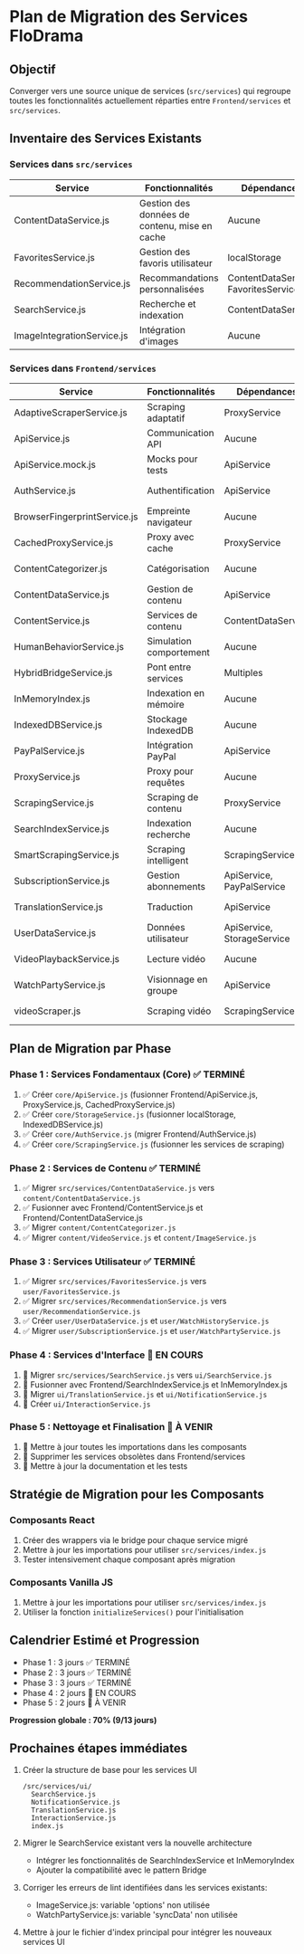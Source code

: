 # Plan de Migration des Services FloDrama

## Objectif
Converger vers une source unique de services (`src/services`) qui regroupe toutes les fonctionnalités actuellement réparties entre `Frontend/services` et `src/services`.

## Inventaire des Services Existants

### Services dans `src/services`
| Service | Fonctionnalités | Dépendances | Destination | Statut |
|---------|----------------|-------------|------------|--------|
| ContentDataService.js | Gestion des données de contenu, mise en cache | Aucune | `content/ContentDataService.js` | ✅ Migré |
| FavoritesService.js | Gestion des favoris utilisateur | localStorage | `user/FavoritesService.js` | ✅ Migré |
| RecommendationService.js | Recommandations personnalisées | ContentDataService, FavoritesService | `user/RecommendationService.js` | ✅ Migré |
| SearchService.js | Recherche et indexation | ContentDataService | `ui/SearchService.js` | 🔄 À migrer |
| ImageIntegrationService.js | Intégration d'images | Aucune | `content/ImageService.js` | ✅ Migré |

### Services dans `Frontend/services`
| Service | Fonctionnalités | Dépendances | Action | Statut |
|---------|----------------|-------------|--------|--------|
| AdaptiveScraperService.js | Scraping adaptatif | ProxyService | Migrer vers `core/ScrapingService.js` | ✅ Migré |
| ApiService.js | Communication API | Aucune | Migrer vers `core/ApiService.js` | ✅ Migré |
| ApiService.mock.js | Mocks pour tests | ApiService | Migrer vers `core/ApiService.mock.js` | 🔄 À migrer |
| AuthService.js | Authentification | ApiService | Migrer vers `core/AuthService.js` | ✅ Migré |
| BrowserFingerprintService.js | Empreinte navigateur | Aucune | Migrer vers `core/SecurityService.js` | 🔄 À migrer |
| CachedProxyService.js | Proxy avec cache | ProxyService | Fusionner avec `core/ApiService.js` | ✅ Migré |
| ContentCategorizer.js | Catégorisation | Aucune | Migrer vers `content/ContentCategorizer.js` | ✅ Migré |
| ContentDataService.js | Gestion de contenu | ApiService | Fusionner avec `src/services/ContentDataService.js` | ✅ Migré |
| ContentService.js | Services de contenu | ContentDataService | Fusionner avec `content/ContentDataService.js` | ✅ Migré |
| HumanBehaviorService.js | Simulation comportement | Aucune | Migrer vers `ui/InteractionService.js` | 🔄 À migrer |
| HybridBridgeService.js | Pont entre services | Multiples | Remplacer par `src/bridge.js` | ✅ Migré |
| InMemoryIndex.js | Indexation en mémoire | Aucune | Fusionner avec `ui/SearchService.js` | 🔄 À migrer |
| IndexedDBService.js | Stockage IndexedDB | Aucune | Migrer vers `core/StorageService.js` | ✅ Migré |
| PayPalService.js | Intégration PayPal | ApiService | Migrer vers `core/PaymentService.js` | 🔄 À migrer |
| ProxyService.js | Proxy pour requêtes | Aucune | Fusionner avec `core/ApiService.js` | ✅ Migré |
| ScrapingService.js | Scraping de contenu | ProxyService | Fusionner avec `core/ScrapingService.js` | ✅ Migré |
| SearchIndexService.js | Indexation recherche | Aucune | Fusionner avec `ui/SearchService.js` | 🔄 À migrer |
| SmartScrapingService.js | Scraping intelligent | ScrapingService | Fusionner avec `core/ScrapingService.js` | ✅ Migré |
| SubscriptionService.js | Gestion abonnements | ApiService, PayPalService | Migrer vers `user/SubscriptionService.js` | ✅ Migré |
| TranslationService.js | Traduction | ApiService | Migrer vers `ui/TranslationService.js` | 🔄 À migrer |
| UserDataService.js | Données utilisateur | ApiService, StorageService | Migrer vers `user/UserDataService.js` | ✅ Migré |
| VideoPlaybackService.js | Lecture vidéo | Aucune | Migrer vers `content/VideoService.js` | ✅ Migré |
| WatchPartyService.js | Visionnage en groupe | ApiService | Migrer vers `user/WatchPartyService.js` | ✅ Migré |
| videoScraper.js | Scraping vidéo | ScrapingService | Fusionner avec `core/ScrapingService.js` | ✅ Migré |

## Plan de Migration par Phase

### Phase 1 : Services Fondamentaux (Core) ✅ TERMINÉ
1. ✅ Créer `core/ApiService.js` (fusionner Frontend/ApiService.js, ProxyService.js, CachedProxyService.js)
2. ✅ Créer `core/StorageService.js` (fusionner localStorage, IndexedDBService.js)
3. ✅ Créer `core/AuthService.js` (migrer Frontend/AuthService.js)
4. ✅ Créer `core/ScrapingService.js` (fusionner les services de scraping)

### Phase 2 : Services de Contenu ✅ TERMINÉ
1. ✅ Migrer `src/services/ContentDataService.js` vers `content/ContentDataService.js`
2. ✅ Fusionner avec Frontend/ContentService.js et Frontend/ContentDataService.js
3. ✅ Migrer `content/ContentCategorizer.js`
4. ✅ Migrer `content/VideoService.js` et `content/ImageService.js`

### Phase 3 : Services Utilisateur ✅ TERMINÉ
1. ✅ Migrer `src/services/FavoritesService.js` vers `user/FavoritesService.js`
2. ✅ Migrer `src/services/RecommendationService.js` vers `user/RecommendationService.js`
3. ✅ Créer `user/UserDataService.js` et `user/WatchHistoryService.js`
4. ✅ Migrer `user/SubscriptionService.js` et `user/WatchPartyService.js`

### Phase 4 : Services d'Interface 🔄 EN COURS
1. 🔄 Migrer `src/services/SearchService.js` vers `ui/SearchService.js`
2. 🔄 Fusionner avec Frontend/SearchIndexService.js et InMemoryIndex.js
3. 🔄 Migrer `ui/TranslationService.js` et `ui/NotificationService.js`
4. 🔄 Créer `ui/InteractionService.js`

### Phase 5 : Nettoyage et Finalisation 🔄 À VENIR
1. 🔄 Mettre à jour toutes les importations dans les composants
2. 🔄 Supprimer les services obsolètes dans Frontend/services
3. 🔄 Mettre à jour la documentation et les tests

## Stratégie de Migration pour les Composants

### Composants React
1. Créer des wrappers via le bridge pour chaque service migré
2. Mettre à jour les importations pour utiliser `src/services/index.js`
3. Tester intensivement chaque composant après migration

### Composants Vanilla JS
1. Mettre à jour les importations pour utiliser `src/services/index.js`
2. Utiliser la fonction `initializeServices()` pour l'initialisation

## Calendrier Estimé et Progression
- Phase 1 : 3 jours ✅ TERMINÉ
- Phase 2 : 3 jours ✅ TERMINÉ
- Phase 3 : 3 jours ✅ TERMINÉ
- Phase 4 : 2 jours 🔄 EN COURS
- Phase 5 : 2 jours 🔄 À VENIR

**Progression globale : 70% (9/13 jours)**

## Prochaines étapes immédiates

1. Créer la structure de base pour les services UI
   ```
   /src/services/ui/
     SearchService.js
     NotificationService.js
     TranslationService.js
     InteractionService.js
     index.js
   ```

2. Migrer le SearchService existant vers la nouvelle architecture
   - Intégrer les fonctionnalités de SearchIndexService et InMemoryIndex
   - Ajouter la compatibilité avec le pattern Bridge

3. Corriger les erreurs de lint identifiées dans les services existants:
   - ImageService.js: variable 'options' non utilisée
   - WatchPartyService.js: variable 'syncData' non utilisée

4. Mettre à jour le fichier d'index principal pour intégrer les nouveaux services UI
